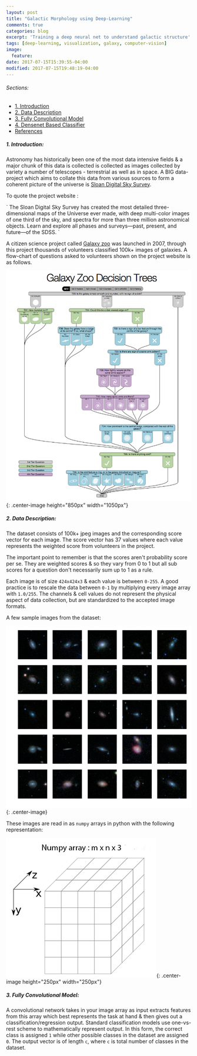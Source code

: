 ```yaml
---
layout: post
title: "Galactic Morphology using Deep-Learning"
comments: true
categories: blog
excerpt: 'Training a deep neural net to understand galactic structure'
tags: [deep-learning, visualization, galaxy, computer-vision]
image:
  feature:
date: 2017-07-15T15:39:55-04:00
modified: 2017-07-15T19:48:19-04:00
---
```

###### Sections:
* [1. Introduction](#introduction)
* [2. Data Description](#data-description)
* [3. Fully Convolutional Model](#fully-convolutional-model)
* [4. Densenet Based Classifier](#densenet-classifier)
* [References](#references)

##### *1. Introduction:*

Astronomy has historically been one of the most data intensive fields & a major chunk of this data is collected is collected as images collected by variety a number of telescopes - terrestrial as well as in space. A BIG data-project which aims to collate this data from various sources to form a coherent picture of the universe is [Sloan Digital Sky Survey](http://www.sdss.org/).


To quote the project website :

<c>
`
The Sloan Digital Sky Survey has created the most detailed three-dimensional maps of the Universe ever made, with deep multi-color images of one third of the sky, and spectra for more than three million astronomical objects. Learn and explore all phases and surveys—past, present, and future—of the SDSS.
`
</c>


A citizen science project called [Galaxy zoo](https://www.galaxyzoo.org) was launched in 2007, through this project thousands of volunteers classified 100k+ images of galaxies. A flow-chart of questions asked to volunteers shown on the project website is as follows.

![](\images\blog\galaxyzoo\00.galaxyzoo-tree.png){: .center-image height="850px" width="1050px"}


##### *2. Data Description:*

The dataset consists of 100k+ jpeg images and the corresponding score vector for each image. The score vector has 37 values where each value represents the weighted score from volunteers in the project.

The important point to remember is that the scores aren't probability score per se. They are weighted scores & so they vary from 0 to 1 but all sub scores for a question don't necessarily sum up to 1 as a rule.

Each image is of size `424x424x3` & each value is between `0-255`. A good practice is to rescale the data between `0-1` by multiplying every image array with `1.0/255`. The channels & cell values do not represent the physical aspect of data collection, but are standardized to the accepted image formats.

A few sample images from the dataset:

![Galaxy sample](\images\blog\galaxyzoo\01.galaxies.png){: .center-image}

These images are read in as `numpy` arrays in python with the following representation:

![Numpy array](\images\blog\galaxyzoo\03.numpy_array.png){: .center-image height="250px" width="250px"}


##### *3. Fully Convolutional Model:*

A convolutional network takes in your image array as input extracts features from this array which best represents the task at hand & then gives out a classification/regression output. Standard classification models use one-vs-rest scheme to mathematically represent output. In this form, the correct class is assigned `1` while other possible classes in the dataset are assigned `0`. The output vector is of length `c`, where `c` is total number of classes in the dataset.
